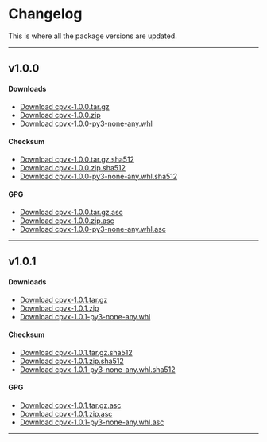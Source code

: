 # Changelog

This is where all the package versions are updated.

---

## v1.0.0
<!-- tabs:start -->

#### **Downloads**
- <a href="/release/1.0.0/cpvx-1.0.0.tar.gz" download>Download cpvx-1.0.0.tar.gz</a>
- <a href="/release/1.0.0/cpvx-1.0.0.zip" download>Download cpvx-1.0.0.zip</a>
- <a href="/release/1.0.0/cpvx-1.0.0-py3-none-any.whl" download>Download cpvx-1.0.0-py3-none-any.whl</a>

#### **Checksum**
- <a href="/release/1.0.0/cpvx-1.0.0.tar.gz.sha512" download>Download cpvx-1.0.0.tar.gz.sha512</a>
- <a href="/release/1.0.0/cpvx-1.0.0.zip.sha512" download>Download cpvx-1.0.0.zip.sha512</a>
- <a href="/release/1.0.0/cpvx-1.0.0-py3-none-any.whl.sha512" download>Download cpvx-1.0.0-py3-none-any.whl.sha512</a>

#### **GPG**
- <a href="/release/1.0.0/cpvx-1.0.0.tar.gz.asc" download>Download cpvx-1.0.0.tar.gz.asc</a>
- <a href="/release/1.0.0/cpvx-1.0.0.zip.asc" download>Download cpvx-1.0.0.zip.asc</a>
- <a href="/release/1.0.0/cpvx-1.0.0-py3-none-any.whl.asc" download>Download cpvx-1.0.0-py3-none-any.whl.asc</a>

<!-- tabs:end -->

---

## v1.0.1
<!-- tabs:start -->

#### **Downloads**
- <a href="/release/1.0.1/cpvx-1.0.1.tar.gz" download>Download cpvx-1.0.1.tar.gz</a>
- <a href="/release/1.0.1/cpvx-1.0.1.zip" download>Download cpvx-1.0.1.zip</a>
- <a href="/release/1.0.1/cpvx-1.0.1-py3-none-any.whl" download>Download cpvx-1.0.1-py3-none-any.whl</a>

#### **Checksum**
- <a href="/release/1.0.1/cpvx-1.0.1.tar.gz.sha512" download>Download cpvx-1.0.1.tar.gz.sha512</a>
- <a href="/release/1.0.1/cpvx-1.0.1.zip.sha512" download>Download cpvx-1.0.1.zip.sha512</a>
- <a href="/release/1.0.1/cpvx-1.0.1-py3-none-any.whl.sha512" download>Download cpvx-1.0.1-py3-none-any.whl.sha512</a>

#### **GPG**
- <a href="/release/1.0.1/cpvx-1.0.1.tar.gz.asc" download>Download cpvx-1.0.1.tar.gz.asc</a>
- <a href="/release/1.0.1/cpvx-1.0.1.zip.asc" download>Download cpvx-1.0.1.zip.asc</a>
- <a href="/release/1.0.1/cpvx-1.0.1-py3-none-any.whl.asc" download>Download cpvx-1.0.1-py3-none-any.whl.asc</a>

<!-- tabs:end -->

---